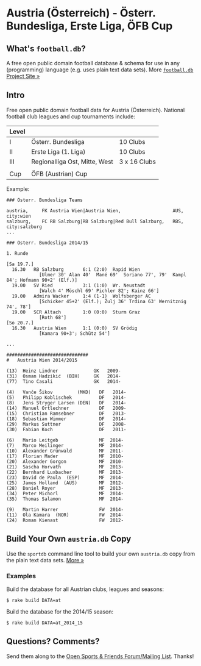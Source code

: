 # Austria (Österreich) - Österr. Bundesliga, Erste Liga, ÖFB Cup


## What's `football.db`?

A free open public domain football database & schema
for use in any (programming) language (e.g. uses plain text data sets).
More [`football.db` Project Site »](http://openfootball.github.io)

## Intro

Free open public domain football data for Austria (Österreich).
National football club leagues and cup tournaments include:

| Level |                                  |               |
| ----- | -------------------------------- | ------------- |
| I     |  Österr. Bundesliga              |  10 Clubs     |
| II    |  Erste Liga (1. Liga)            |  10 Clubs     |
| III   |  Regionalliga Ost, Mitte, West   |  3 x 16 Clubs |
|       |
| Cup   |  ÖFB (Austrian) Cup |


Example:

~~~
### Österr. Bundesliga Teams

austria,     FK Austria Wien|Austria Wien,                   AUS,  city:wien
salzburg,    FC RB Salzburg|RB Salzburg|Red Bull Salzburg,   RBS,  city:salzburg
...
~~~

~~~
### Österr. Bundesliga 2014/15

1. Runde

[Sa 19.7.]
  16.30   RB Salzburg       6:1 (2:0)  Rapid Wien
            [Ulmer 30' Alan 40'  Mané 69'  Soriano 77', 79'  Kampl 84'; Hofmann 90+2' (Elf.)]
  19.00   SV Ried           3:1 (1:0)  Wr. Neustadt
            [Walch 4' Möschl 69' Pichler 82'; Kainz 66']
  19.00   Admira Wacker     1:4 (1-1)  Wolfsberger AC
            [Schicker 45+2' (Elf.); Žulj 36' Trdina 63' Wernitznig 74', 78']
  19.00   SCR Altach        1:0 (0:0)  Sturm Graz
            [Roth 68']
[So 20.7.]
  16.30   Austria Wien      1:1 (0:0)  SV Grödig
            [Kamara 90+3'; Schütz 54']

...
~~~

~~~
##############################
#   Austria Wien 2014/2015

(13)  Heinz Lindner             GK   2009-
(31)  Osman Hadzikić  (BIH)     GK   2014-
(77)  Tino Casali               GK   2014-

(4)   Vanče Šikov         (MKD)   DF   2014-
(5)   Philipp Koblischek          DF   2014-
(8)   Jens Stryger Larsen (DEN)   DF   2014-
(14)  Manuel Ortlechner           DF   2009-
(15)  Christian Ramsebner         DF   2013-
(18)  Sebastian Wimmer            DF   2014-
(29)  Markus Suttner              DF   2008-
(30)  Fabian Koch                 DF   2011-

(6)   Mario Leitgeb               MF  2014-
(7)   Marco Meilinger             MF  2014-
(10)  Alexander Grünwald          MF  2011-
(17)  Florian Mader               MF  2010-
(20)  Alexander Gorgon            MF  2010-
(21)  Sascha Horvath              MF  2013-
(22)  Bernhard Luxbacher          MF  2013-
(23)  David de Paula  (ESP)       MF  2014-
(25)  James Holland  (AUS)        MF  2012-
(28)  Daniel Royer                MF  2013-
(34)  Peter Michorl               MF  2014-
(35)  Thomas Salamon              MF  2014-

(9)   Martin Harrer               FW  2014-
(11)  Ola Kamara  (NOR)           FW  2014-
(24)  Roman Kienast               FW  2012-
~~~


## Build Your Own `austria.db` Copy

Use the `sportdb` command line tool to build your own `austria.db` copy
from the plain text data sets. [More »](http://openfootball.github.io/build.html)

### Examples

Build the database for all Austrian clubs, leagues and seasons:

    $ rake build DATA=at

Build the database for the 2014/15 season:

    $ rake build DATA=at_2014_15



## Questions? Comments?

Send them along to the
[Open Sports & Friends Forum/Mailing List](http://groups.google.com/group/opensport).
Thanks!

